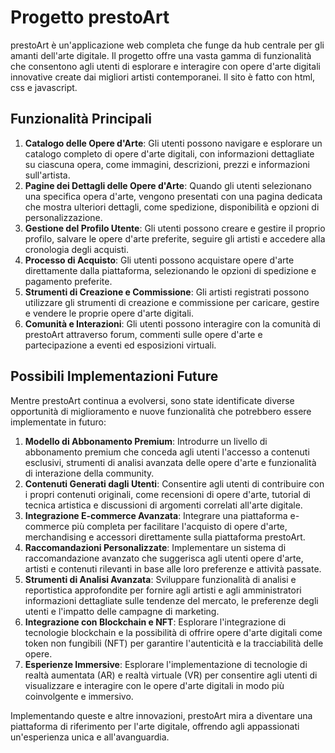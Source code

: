 # Progetto prestoArt

prestoArt è un'applicazione web completa che funge da hub centrale per gli amanti dell'arte digitale. Il progetto offre una vasta gamma di funzionalità che consentono agli utenti di esplorare e interagire con opere d'arte digitali innovative create dai migliori 
artisti contemporanei. Il sito è fatto con html, css e javascript.


## Funzionalità Principali

1. **Catalogo delle Opere d'Arte**: Gli utenti possono navigare e esplorare un catalogo completo di opere d'arte digitali, con informazioni dettagliate su ciascuna opera, come immagini, descrizioni, prezzi e informazioni sull'artista.
2. **Pagine dei Dettagli delle Opere d'Arte**: Quando gli utenti selezionano una specifica opera d'arte, vengono presentati con una pagina dedicata che mostra ulteriori dettagli, come spedizione, disponibilità e opzioni di personalizzazione.
3. **Gestione del Profilo Utente**: Gli utenti possono creare e gestire il proprio profilo, salvare le opere d'arte preferite, seguire gli artisti e accedere alla cronologia degli acquisti.
4. **Processo di Acquisto**: Gli utenti possono acquistare opere d'arte direttamente dalla piattaforma, selezionando le opzioni di spedizione e pagamento preferite.
5. **Strumenti di Creazione e Commissione**: Gli artisti registrati possono utilizzare gli strumenti di creazione e commissione per caricare, gestire e vendere le proprie opere d'arte digitali.
6. **Comunità e Interazioni**: Gli utenti possono interagire con la comunità di prestoArt attraverso forum, commenti sulle opere d'arte e partecipazione a eventi ed esposizioni virtuali.


## Possibili Implementazioni Future

Mentre prestoArt continua a evolversi, sono state identificate diverse opportunità di miglioramento e nuove funzionalità che potrebbero essere implementate in futuro:

1. **Modello di Abbonamento Premium**: Introdurre un livello di abbonamento premium che conceda agli utenti l'accesso a contenuti esclusivi, strumenti di analisi avanzata delle opere d'arte e funzionalità di interazione della community.
2. **Contenuti Generati dagli Utenti**: Consentire agli utenti di contribuire con i propri contenuti originali, come recensioni di opere d'arte, tutorial di tecnica artistica e discussioni di argomenti correlati all'arte digitale.
3. **Integrazione E-commerce Avanzata**: Integrare una piattaforma e-commerce più completa per facilitare l'acquisto di opere d'arte, merchandising e accessori direttamente sulla piattaforma prestoArt.
4. **Raccomandazioni Personalizzate**: Implementare un sistema di raccomandazione avanzato che suggerisca agli utenti opere d'arte, artisti e contenuti rilevanti in base alle loro preferenze e attività passate.
5. **Strumenti di Analisi Avanzata**: Sviluppare funzionalità di analisi e reportistica approfondite per fornire agli artisti e agli amministratori informazioni dettagliate sulle tendenze del mercato, le preferenze degli utenti e l'impatto delle campagne di marketing.
6. **Integrazione con Blockchain e NFT**: Esplorare l'integrazione di tecnologie blockchain e la possibilità di offrire opere d'arte digitali come token non fungibili (NFT) per garantire l'autenticità e la tracciabilità delle opere.
7. **Esperienze Immersive**: Esplorare l'implementazione di tecnologie di realtà aumentata (AR) e realtà virtuale (VR) per consentire agli utenti di visualizzare e interagire con le opere d'arte digitali in modo più coinvolgente e immersivo.

Implementando queste e altre innovazioni, prestoArt mira a diventare una piattaforma di riferimento per l'arte digitale, offrendo agli appassionati un'esperienza unica e all'avanguardia.
